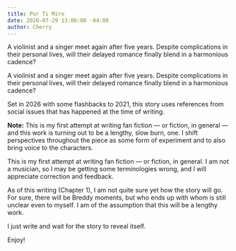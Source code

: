```yaml
---
title: Pur Ti Miro
date: 2020-07-29 13:06:00 -04:00
author: Cherry
---
```


A violinist and a singer meet again after five years. Despite complications in their personal lives, will their delayed romance finally blend in a harmonious cadence?

A violinist and a singer meet again after five years. Despite complications in their personal lives, will their delayed romance finally blend in a harmonious cadence?

Set in 2026 with some flashbacks to 2021, this story uses references from social issues that has happened at the time of writing.

**Note:** This is my first attempt at writing fan fiction — or fiction, in general — and this work is turning out to be a lengthy, slow burn, one. I shift perspectives throughout the piece as some form of experiment and to also bring voice to the characters.

This is my first attempt at writing fan fiction — or fiction, in general. I am not a musician, so I may be getting some terminologies wrong, and I will appreciate correction and feedback.

As of this writing (Chapter 1), I am not quite sure yet how the story will go. For sure, there will be Breddy moments, but who ends up with whom is still unclear even to myself. I am of the assumption that this will be a lengthy work.

I just write and wait for the story to reveal itself.

Enjoy!